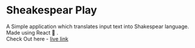 # Sheakespear Play
A Simple application which translates input text into Shakespear language. Made using React 🤍 .
<br />
Check Out here -  [live link](https://in6pg.csb.app/) 
